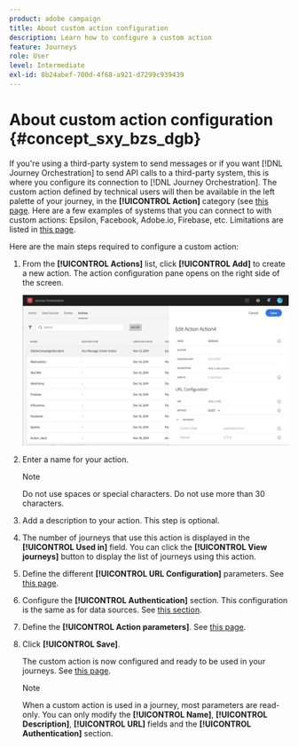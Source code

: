 ```yaml
---
product: adobe campaign
title: About custom action configuration
description: Learn how to configure a custom action
feature: Journeys
role: User
level: Intermediate
exl-id: 8b24abef-700d-4f68-a921-d7299c939439
---
```

# About custom action configuration {#concept_sxy_bzs_dgb}

If you're using a third-party system to send messages or if you want [!DNL Journey Orchestration] to send API calls to a third-party system, this is where you configure its connection to [!DNL Journey Orchestration]. The custom action defined by technical users will then be available in the left palette of your journey, in the **[!UICONTROL Action]** category (see [this page](../building-journeys/about-action-activities.md). Here are a few examples of systems that you can connect to with custom actions: Epsilon, Facebook, Adobe.io, Firebase, etc.
Limitations are listed in [this page](../about/limitations.md).

Here are the main steps required to configure a custom action:

1. From the **[!UICONTROL Actions]** list, click **[!UICONTROL Add]** to create a new action. The action configuration pane opens on the right side of the screen.

    ![](../assets/custom2.png)

1. Enter a name for your action.

    >[!NOTE]
    >
    >Do not use spaces or special characters. Do not use more than 30 characters.

1. Add a description to your action. This step is optional.
1. The number of journeys that use this action is displayed in the **[!UICONTROL Used in]** field. You can click the **[!UICONTROL View journeys]** button to display the list of  journeys using this action.
1. Define the different **[!UICONTROL URL Configuration]** parameters. See [this page](../action/url-configuration.md).
1. Configure the **[!UICONTROL Authentication]** section. This configuration is the same as for data sources.  See [this section](../datasource/external-data-sources.md#section_wjp_nl5_nhb).
1. Define the **[!UICONTROL Action parameters]**. See [this page](../action/defining-the-message-parameters.md).
1. Click **[!UICONTROL Save]**.

    The custom action is now configured and ready to be used in your journeys. See [this page](../building-journeys/about-action-activities.md).

    >[!NOTE]
    >
    >When a custom action is used in a journey, most parameters are read-only. You can only modify the **[!UICONTROL Name]**, **[!UICONTROL Description]**, **[!UICONTROL URL]** fields and the **[!UICONTROL Authentication]** section.
